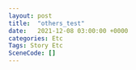 ```yaml
---
layout: post
title:  "others_test"
date:   2021-12-08 03:00:00 +0000
categories: Etc
Tags: Story Etc
SceneCode: []
---
```

